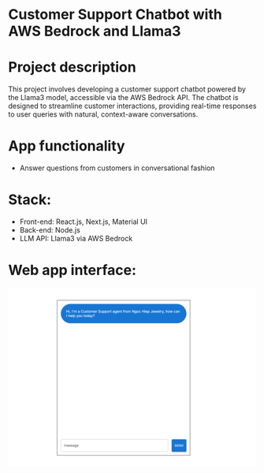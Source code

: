 # Customer Support Chatbot with AWS Bedrock and Llama3
# Project description
This project involves developing a customer support chatbot powered by the Llama3 model, accessible via the AWS Bedrock API. The chatbot is designed to streamline customer interactions, providing real-time responses to user queries with natural, context-aware conversations. 

# App functionality
- Answer questions from customers in conversational fashion

# Stack:
- Front-end: React.js, Next.js, Material UI
- Back-end: Node.js
- LLM API: Llama3 via AWS Bedrock

# Web app interface:
![Home Page](demo1.png)

